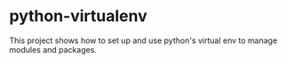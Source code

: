 # python-virtualenv
This project shows how to set up and use python's virtual env to manage modules and packages.
